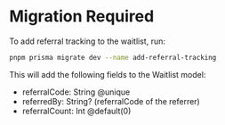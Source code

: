 # Migration Required

To add referral tracking to the waitlist, run:

```bash
pnpm prisma migrate dev --name add-referral-tracking
```

This will add the following fields to the Waitlist model:
- referralCode: String @unique
- referredBy: String? (referralCode of the referrer)
- referralCount: Int @default(0)